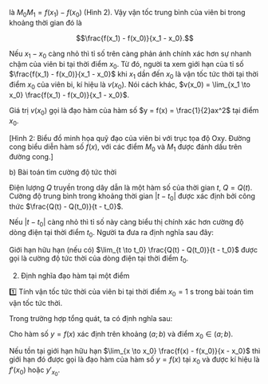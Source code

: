 là $M_0M_1 = f(x_1) - f(x_0)$ (Hình 2). Vậy vận tốc trung bình của viên bi trong khoảng thời gian đó là

$$\frac{f(x_1) - f(x_0)}{x_1 - x_0}.$$

Nếu $x_1 - x_0$ càng nhỏ thì tỉ số trên càng phản ánh chính xác hơn sự nhanh chậm của viên bi tại thời điểm $x_0$. Từ đó, người ta xem giới hạn của tỉ số $\frac{f(x_1) - f(x_0)}{x_1 - x_0}$ khi $x_1$ dần đến $x_0$ là vận tốc tức thời tại thời điểm $x_0$ của viên bi, kí hiệu là $v(x_0)$. Nói cách khác, $v(x_0) = \lim_{x_1 \to x_0} \frac{f(x_1) - f(x_0)}{x_1 - x_0}$.

Giá trị $v(x_0)$ gọi là đạo hàm của hàm số $y = f(x) = \frac{1}{2}ax^2$ tại điểm $x_0$.

[Hình 2: Biểu đồ minh họa quỹ đạo của viên bi với trục tọa độ Oxy. Đường cong biểu diễn hàm số $f(x)$, với các điểm $M_0$ và $M_1$ được đánh dấu trên đường cong.]

b) Bài toán tìm cường độ tức thời

Điện lượng $Q$ truyền trong dây dẫn là một hàm số của thời gian $t$, $Q = Q(t)$. Cường độ trung bình trong khoảng thời gian $|t - t_0|$ được xác định bởi công thức $\frac{Q(t) - Q(t_0)}{t - t_0}$.

Nếu $|t - t_0|$ càng nhỏ thì tỉ số này càng biểu thị chính xác hơn cường độ dòng điện tại thời điểm $t_0$. Người ta đưa ra định nghĩa sau đây:

Giới hạn hữu hạn (nếu có) $\lim_{t \to t_0} \frac{Q(t) - Q(t_0)}{t - t_0}$ được gọi là cường độ tức thời của dòng điện tại thời điểm $t_0$.

2. Định nghĩa đạo hàm tại một điểm

1️⃣ Tính vận tốc tức thời của viên bi tại thời điểm $x_0 = 1$ s trong bài toán tìm vận tốc tức thời.

Trong trường hợp tổng quát, ta có định nghĩa sau:

Cho hàm số $y = f(x)$ xác định trên khoảng $(a ; b)$ và điểm $x_0 \in (a ; b)$.

Nếu tồn tại giới hạn hữu hạn $\lim_{x \to x_0} \frac{f(x) - f(x_0)}{x - x_0}$ thì giới hạn đó được gọi là đạo hàm của hàm số $y = f(x)$ tại $x_0$ và được kí hiệu là $f'(x_0)$ hoặc $y'_{x_0}$.